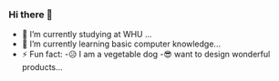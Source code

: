 ### Hi there 👋
 - 🔭 I’m currently studying at WHU ...
 - 🌱 I’m currently learning basic computer knowledge...
 - ⚡ Fun fact: -😥 I am a vegetable dog 
               -😎 want to design wonderful products...

<!--
**weivwang/weivwang** is a ✨ _special_ ✨ repository because its `README.md` (this file) appears on your GitHub profile.

Here are some ideas to get you started:


- 👯 I’m looking to collaborate on ...
- 🤔 I’m looking for help with ...
- 💬 Ask me about ...
- 📫 How to reach me: ...
- 😄 Pronouns: ...

-->
